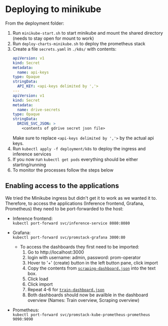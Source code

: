 # Deploying to minikube
From the deployment folder:
1. Run `minikube-start.sh` to start minikube and mount the shared directory (needs to stay open for mount to work)
2. Run `deploy-charts-minikube.sh` to deploy the prometheus stack
3. Create a file `secrets.yaml` in `./k8s/` with contents:
   ```yaml
   apiVersion: v1
   kind: Secret
   metadata:
     name: api-keys
   type: Opaque
   stringData:
     API_KEY: <api-keys delimited by ','>
   ---
   apiVersion: v1
   kind: Secret
   metadata:
     name: drive-secrets
   type: Opaque
   stringData:
     DRIVE_SVC_JSON: >
       <contents of gdrive secret json file>
    ```
   Make sure to replace `<api-keys delimited by ','>` by the actual api keys.
4. Run `kubectl apply -f deployment/k8s` to deploy the ingress and inference services
5. If you now run `kubectl get pods` everything should be either starting/running
6. To monitor the processes follow the steps below

## Enabling access to the applications
We tried the Minikube ingress but didn't get it to work as we wanted it to. Therefore, to access the applications (Inference frontend, Grafana, Prometheus) they need to be port-forwarded to the host:
 - Inference frontend: <br>`kubectl port-forward svc/inference-service 8080:8080`
 - Grafana: <br> `kubectl port-forward svc/promstack-grafana 3000:80`
   - To access the dashboards they first need to be imported:
     1. Go to http://localhost:3000
     2. login with username: admin, password: prom-operator
     3. Hover to '+' (create) button in the left button pane, click import
     4. Copy the contents from [`scraping-dashboard.json`](./scraping-dashboard.json) into the text box.
     5. Click load
     6. Click import
     7. Repeat 4-6 for [`train-dashboard.json`](./scraping-dashboard.json)
     8. Both dashboards should now be availble in the dashboard overview (Names: Train overview, Scraping overview)

 - Prometheus: 
  <br>`kubectl port-forward svc/promstack-kube-prometheus-prometheus 9090:9090`